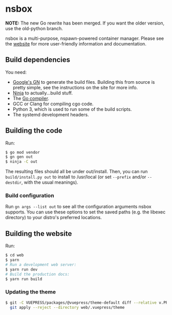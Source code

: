 # nsbox

**NOTE:** The new Go rewrite has been merged. If you want the older version, use the old-python
branch.

nsbox is a multi-purpose, nspawn-powered container manager. Please see the
[website](https://nsbox.dev) for more user-friendly information and documentation.

## Build dependencies

You need:

- [Google's GN](https://gn.googlesource.com/gn) to generate the build files. Building this
  from source is pretty simple, see the instructions on the site for more info.
- [Ninja](https://ninja-build.org/) to actually...build stuff.
- The [Go compiler](http://golang.org).
- GCC or Clang for compiling cgo code.
- Python 3, which is used to run some of the build scripts.
- The systemd development headers.

## Building the code

Run:

```bash
$ go mod vendor
$ gn gen out
$ ninja -C out
```

The resulting files should all be under out/install. Then, you can run
`build/install.py out` to install to /usr/local (or set `--prefix` and/or `--destdir`, with the
usual meanings).

### Build configuration

Run `gn args --list out` to see all the configuration arguments nsbox supports. You can use
these options to set the saved paths (e.g. the libexec directory) to your distro's preferred
locations.

## Building the website

Run:

```bash
$ cd web
$ yarn
# Run a development web server:
$ yarn run dev
# Build the production docs:
$ yarn run build
```

### Updating the theme

```bash
$ git -C VUEPRESS/packages/@vuepress/theme-default diff --relative v.PREV ':(exclude)__tests__' |\
  git apply --reject --directory web/.vuepress/theme
```
